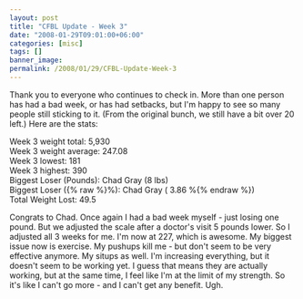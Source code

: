```yaml
---
layout: post
title: "CFBL Update - Week 3"
date: "2008-01-29T09:01:00+06:00"
categories: [misc]
tags: []
banner_image: 
permalink: /2008/01/29/CFBL-Update-Week-3
---
```


Thank you to everyone who continues to check in. More than one person has had a bad week, or has had setbacks, but I'm happy to see so many people still sticking to it. (From the original bunch, we still have a bit over 20 left.) Here are the stats:

Week 3 weight total: 5,930<br>
Week 3 weight average: 247.08<br>
Week 3 lowest: 181<br>
Week 3 highest: 390<br>
Biggest Loser (Pounds): Chad Gray (8 lbs)<br>
Biggest Loser ({% raw %}%): Chad Gray ( 3.86 %{% endraw %})<br>
Total Weight Lost: 49.5<br>

Congrats to Chad. Once again I had a bad week myself - just losing one pound. But we adjusted the scale after a doctor's visit 5 pounds lower. So I adjusted all 3 weeks for me. I'm now at 227, which is awesome. My biggest issue now is exercise. My pushups kill me - but don't seem to be very effective anymore. My situps as well. I'm increasing everything, but it doesn't seem to be working yet. I guess that means they are actually working, but at the same time, I feel like I'm at the limit of my strength. So it's like I can't go more - and I can't get any benefit. Ugh.